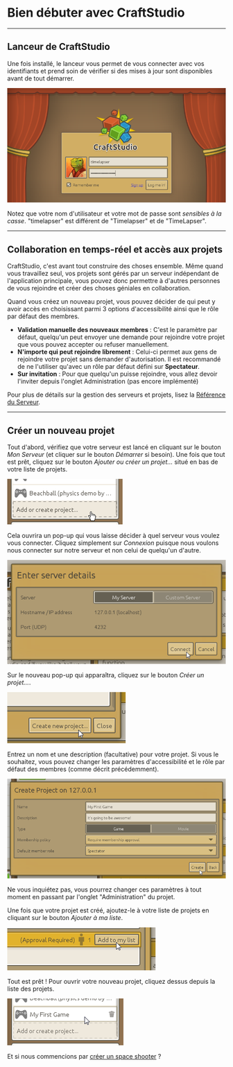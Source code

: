 # Bien débuter avec CraftStudio

----

## Lanceur de CraftStudio

Une fois installé, le lanceur vous permet de vous connecter avec vos identifiants et prend soin de vérifier si des mises à jour sont disponibles avant de tout démarrer.

![La fenêtre du lanceur](../public/images/LauncherLogin.png)

Notez que votre nom d'utilisateur et votre mot de passe sont *sensibles à la casse*. "timelapser" est différent de "Timelapser" et de "TimeLapser".

----

## Collaboration en temps-réel et accès aux projets

CraftStudio, c'est avant tout construire des choses ensemble. Même quand vous travaillez seul, vos projets sont gérés par un serveur indépendant de l'application principale, vous pouvez donc permettre à d'autres personnes de vous rejoindre et créer des choses géniales en collaboration.

Quand vous créez un nouveau projet, vous pouvez décider de qui peut y avoir accès en choisissant parmi 3 options d'accessibilité ainsi que le rôle par défaut des membres.

 * **Validation manuelle des nouveaux membres** : C'est le paramètre par défaut, quelqu'un peut envoyer une demande pour rejoindre votre projet que vous pouvez accepter ou refuser manuellement.
 * **N'importe qui peut rejoindre librement** : Celui-ci permet aux gens de rejoindre votre projet sans demander d'autorisation. Il est recommandé de ne l'utiliser qu'avec un rôle par défaut défini sur **Spectateur**.
 * **Sur invitation** : Pour que quelqu'un puisse rejoindre, vous allez devoir l'inviter depuis l'onglet Administration (pas encore implémenté)

Pour plus de détails sur la gestion des serveurs et projets, lisez la [Référence du Serveur](../Reference/Server).

----

## Créer un nouveau projet

Tout d'abord, vérifiez que votre serveur est lancé en cliquant sur le bouton *Mon Serveur* (et cliquer sur le bouton *Démarrer* si besoin). Une fois que tout est prêt, cliquez sur le bouton *Ajouter ou créer un projet...* situé en bas de votre liste de projets.

![Ajouter ou créer un projet...](../public/images/AddOrCreateProject.png)

Cela ouvrira un pop-up qui vous laisse décider à quel serveur vous voulez vous connecter. Cliquez simplement sur *Connexion* puisque nous voulons nous connecter sur notre serveur et non celui de quelqu'un d'autre.

![Entrer les détails du serveur](../public/images/EnterServerDetails.png)

Sur le nouveau pop-up qui apparaîtra, cliquez sur le bouton *Créer un projet...*.

![Bouton "Créer un projet..."](../public/images/CreateNewProjectButton.png)

Entrez un nom et une description (facultative) pour votre projet. Si vous le souhaitez, vous pouvez changer les paramètres d'accessibilité et le rôle par défaut des membres (comme décrit précédemment).

![Pop-up "Créer un projet"](../public/images/CreateProjectPopup.png)

Ne vous inquiétez pas, vous pourrez changer ces paramètres à tout moment en passant par l'onglet "Administration" du projet.

Une fois que votre projet est créé, ajoutez-le à votre liste de projets en cliquant sur le bouton *Ajouter à ma liste*.

![Ajouter le projet à votre liste](../public/images/AddProjectToMyList.png)

Tout est prêt ! Pour ouvrir votre nouveau projet, cliquez dessus depuis la liste des projets.

![Ouvrir votre projet](../public/images/OpenMyFirstGame.png)

Et si nous commencions par [créer un space shooter](Space_shooter) ?